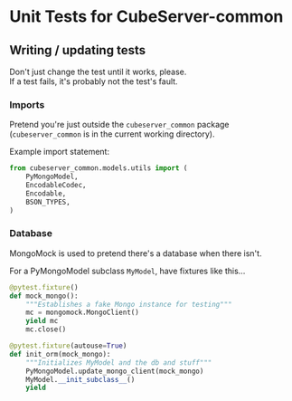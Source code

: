 # Unit Tests for CubeServer-common


## Writing / updating tests

Don't just change the test until it works, please.  
If a test fails, it's probably not the test's fault.


### Imports

Pretend you're just outside the `cubeserver_common` package (`cubeserver_common` is in the current working directory).

Example import statement:
```Python
from cubeserver_common.models.utils import (
    PyMongoModel,
    EncodableCodec,
    Encodable,
    BSON_TYPES,
)
```


### Database

MongoMock is used to pretend there's a database when there isn't.

For a PyMongoModel subclass `MyModel`, have fixtures like this...
```Python
@pytest.fixture()
def mock_mongo():
    """Establishes a fake Mongo instance for testing"""
    mc = mongomock.MongoClient()
    yield mc
    mc.close()

@pytest.fixture(autouse=True)
def init_orm(mock_mongo):
    """Initializes MyModel and the db and stuff"""
    PyMongoModel.update_mongo_client(mock_mongo)
    MyModel.__init_subclass__()
    yield
```
